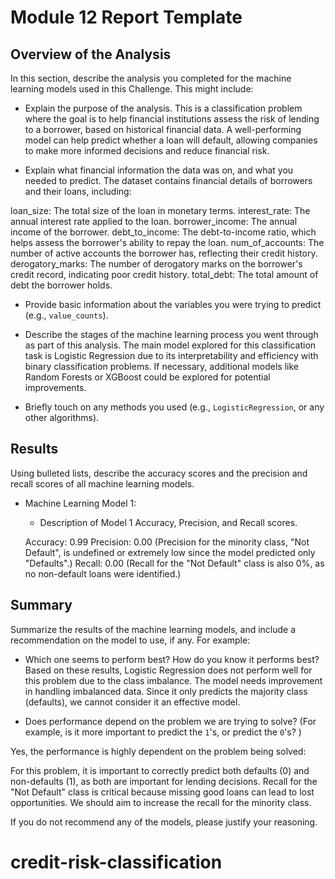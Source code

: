

# Module 12 Report Template

## Overview of the Analysis

In this section, describe the analysis you completed for the machine learning models used in this Challenge. This might include:

* Explain the purpose of the analysis.
This is a classification problem where the goal is to help financial institutions assess the risk of lending to a borrower, based on historical financial data. A well-performing model can help predict whether a loan will default, allowing companies to make more informed decisions and reduce financial risk.

* Explain what financial information the data was on, and what you needed to predict.
The dataset contains financial details of borrowers and their loans, including:

loan_size: The total size of the loan in monetary terms.
interest_rate: The annual interest rate applied to the loan.
borrower_income: The annual income of the borrower.
debt_to_income: The debt-to-income ratio, which helps assess the borrower's ability to repay the loan.
num_of_accounts: The number of active accounts the borrower has, reflecting their credit history.
derogatory_marks: The number of derogatory marks on the borrower's credit record, indicating poor credit history.
total_debt: The total amount of debt the borrower holds.

* Provide basic information about the variables you were trying to predict (e.g., `value_counts`).

* Describe the stages of the machine learning process you went through as part of this analysis.
The main model explored for this classification task is Logistic Regression due to its interpretability and efficiency with binary classification problems. If necessary, additional models like Random Forests or XGBoost could be explored for potential improvements.

* Briefly touch on any methods you used (e.g., `LogisticRegression`, or any other algorithms).

## Results

Using bulleted lists, describe the accuracy scores and the precision and recall scores of all machine learning models.

* Machine Learning Model 1:
    * Description of Model 1 Accuracy, Precision, and Recall scores.

    Accuracy: 0.99
Precision: 0.00 (Precision for the minority class, "Not Default", is undefined or extremely low since the model predicted only "Defaults".)
Recall: 0.00 (Recall for the "Not Default" class is also 0%, as no non-default loans were identified.)

## Summary

Summarize the results of the machine learning models, and include a recommendation on the model to use, if any. For example:

* Which one seems to perform best? How do you know it performs best?
Based on these results, Logistic Regression does not perform well for this problem due to the class imbalance. The model needs improvement in handling imbalanced data.
Since it only predicts the majority class (defaults), we cannot consider it an effective model.

* Does performance depend on the problem we are trying to solve? (For example, is it more important to predict the `1`'s, or predict the `0`'s? )

Yes, the performance is highly dependent on the problem being solved:

For this problem, it is important to correctly predict both defaults (0) and non-defaults (1), as both are important for lending decisions.
Recall for the "Not Default" class is critical because missing good loans can lead to lost opportunities. We should aim to increase the recall for the minority class.



If you do not recommend any of the models, please justify your reasoning.
# credit-risk-classification